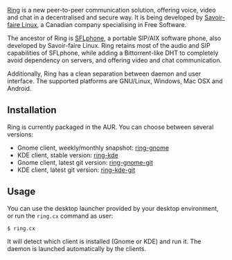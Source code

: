 [Ring](https://ring.cx) is a new peer-to-peer communication solution, offering voice, video and chat in a decentralised and secure way. It is being developed by [Savoir-faire Linux](https://www.savoirfairelinux.com/), a Canadian company specialising in Free Software.

The ancestor of Ring is [SFLphone](https://projects.savoirfairelinux.com/projects/sflphone/wiki), a portable SIP/AIX software phone, also developed by Savoir-faire Linux. Ring retains most of the audio and SIP capabilities of SFLphone, while adding a Bittorrent-like DHT to completely avoid dependency on servers, and offering video and chat communication.

Additionally, Ring has a clean separation between daemon and user interface. The supported platforms are GNU/Linux, Windows, Mac OSX and Android.

## Installation

Ring is currently packaged in the AUR. You can choose between several versions:

*   Gnome client, weekly/monthly snapshot: [ring-gnome](https://www.archlinux.org/packages/?name=ring-gnome)
*   KDE client, stable version: [ring-kde](https://aur.archlinux.org/packages/ring-kde/)
*   Gnome client, latest git version: [ring-gnome-git](https://aur.archlinux.org/packages/ring-gnome-git/)
*   KDE client, latest git version: [ring-kde-git](https://aur.archlinux.org/packages/ring-kde-git/)

## Usage

You can use the desktop launcher provided by your desktop environment, or run the `ring.cx` command as user:

```
$ ring.cx

```

It will detect which client is installed (Gnome or KDE) and run it. The daemon is launched automatically by the clients.